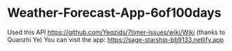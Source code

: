 # Weather-Forecast-App-6of100days
Used this API https://github.com/Yeqzids/7timer-issues/wiki/Wiki (thanks to Quanzhi Ye)
You can visit the app: https://sage-starship-bb9133.netlify.app
